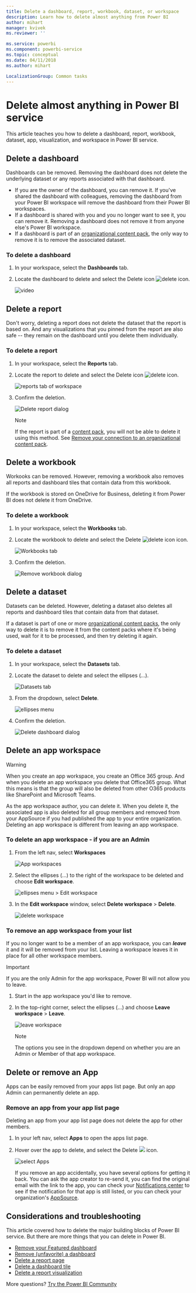 ```yaml
---
title: Delete a dashboard, report, workbook, dataset, or workspace
description: Learn how to delete almost anything from Power BI
author: mihart
manager: kvivek
ms.reviewer: ''

ms.service: powerbi
ms.component: powerbi-service
ms.topic: conceptual
ms.date: 04/11/2018
ms.author: mihart

LocalizationGroup: Common tasks
---
```

# Delete almost anything in Power BI service
This article teaches you how to delete a dashboard, report, workbook, dataset, app, visualization, and workspace in Power BI service.

## Delete a dashboard
Dashboards can be removed. Removing the dashboard does not delete the underlying dataset or any reports associated with that dashboard.

* If you are the owner of the dashboard, you can remove it. If you've shared the dashboard with colleagues, removing the dashboard from your Power BI workspace will remove the dashboard from their Power BI workspaces.
* If a dashboard is shared with you and you no longer want to see it, you can remove it.  Removing a dashboard does not remove it from anyone else's Power BI workspace.
* If a dashboard is part of an [organizational content pack](../service-organizational-content-pack-disconnect.md), the only way to remove it is to remove the associated dataset.

### To delete a dashboard
1. In your workspace, select the **Dashboards** tab.
2. Locate the dashboard to delete and select the Delete icon ![delete icon](./media/end-user-delete/power-bi-delete-icon.png).

    ![video](./media/end-user-delete/power-bi-delete-dash.gif)

## Delete a report
Don't worry, deleting a report does not delete the dataset that the report is based on.  And any visualizations that you pinned from the report are also safe -- they remain on the dashboard until you delete them individually.

### To delete a report
1. In your workspace, select the **Reports** tab.
2. Locate the report to delete and select the Delete icon   ![delete icon](./media/end-user-delete/power-bi-delete-icon.png).   

    ![reports tab of workspace](./media/end-user-delete/power-bi-delete-reportnew.png)
3. Confirm the deletion.

   ![Delete report dialog](./media/end-user-delete/power-bi-delete-report.png)

   > [!NOTE]
   > If the report is part of a [content pack](../service-organizational-content-pack-introduction.md), you will not be able to delete it using this method.  See [Remove your connection to an organizational content pack](../service-organizational-content-pack-disconnect.md).
   >
   >

## Delete a workbook
Workooks can be removed. However, removing a workbook also removes all reports and dashboard tiles that contain data from this workbook.

If the workbook is stored on OneDrive for Business, deleting it from Power BI does not delete it from OneDrive.

### To delete a workbook
1. In your workspace, select the **Workbooks** tab.
2. Locate the workbook to delete and select the Delete ![delete icon](./media/end-user-delete/power-bi-delete-report2.png) icon.

    ![Workbooks tab](./media/end-user-delete/power-bi-delete-workbooknew.png)
3. Confirm the deletion.

   ![Remove workbook dialog](./media/end-user-delete/power-bi-delete-confirm.png)

## Delete a dataset
Datasets can be deleted. However, deleting a dataset also deletes all reports and dashboard tiles that contain data from that dataset.

If a dataset is part of one or more [organizational content packs](../service-organizational-content-pack-disconnect.md), the only way to delete it is to remove it from the content packs where it's being used, wait for it to be processed, and then try deleting it again.

### To delete a dataset
1. In your workspace, select the **Datasets** tab.
2. Locate the dataset to delete and select the ellipses (...).  

    ![Datasets tab](./media/end-user-delete/power-bi-delete-datasetnew.png)
3. From the dropdown, select **Delete**.

   ![ellipses menu](./media/end-user-delete/power-bi-delete-datasetnew2.png)
4. Confirm the deletion.

   ![Delete dashboard dialog](./media/end-user-delete/power-bi-delete-dataset-confirm.png)

## Delete an app workspace
> [!WARNING]
> When you create an app workspace, you create an Office 365 group. And when you delete an app workspace you delete that Office365 group. What this means is that the group will also be deleted from other O365 products like SharePoint and Microsoft Teams.
>
>

As the app workspace author, you can delete it. When you delete it, the associated app is also deleted for all group members and removed from your AppSource if you had published the app to your entire organization. Deleting an app workspace is different from leaving an app workspace.

### To delete an app workspace - if you are an Admin
1. From the left nav, select **Workspaces**

    ![App workspaces](./media/end-user-delete/power-bi-delete-workspace.png)
2. Select the ellipses (...) to the right of the workspace to be deleted and choose **Edit workspace**.

   ![ellipses menu > Edit workspace](./media/end-user-delete/power-bi-edit-workspace.png)
3. In the **Edit workspace** window, select **Delete workspace** > **Delete**.

    ![delete workspace](./media/end-user-delete/power-bi-delete-workspace2.png)

### To remove an app workspace from your list
If you no longer want to be a member of an app workspace, you can ***leave*** it and it will be removed from your list. Leaving a workspace leaves it in place for all other workspace members.  

> [!IMPORTANT]
> If you are the only Admin for the app workspace, Power BI will not allow you to leave.
>
>

1. Start in the app workspace you'd like to remove.
2. In the top-right corner, select the ellipses (...) and choose **Leave workspace** > **Leave**.

      ![leave workspace](./media/end-user-delete/power-bi-leave-workspace.png)

   > [!NOTE]
   > The options you see in the dropdown depend on whether you are an Admin or Member of that app workspace.
   >
   >

## Delete or remove an App
Apps can be easily removed from your apps list page. But only an app Admin can permanently delete an app.

### Remove an app from your app list page
Deleting an app from your app list page does not delete the app for other members.

1. In your left nav, select **Apps** to open the apps list page.
2. Hover over the app to delete, and select the Delete ![](./media/end-user-delete/power-bi-delete-report2.png)  icon.

   ![select Apps](./media/end-user-delete/power-bi-delete-app.png)

   If you remove an app accidentally, you have several options for getting it back.  You can ask the app creator to re-send it, you can find the original email with the link to the app, you can check your [Notifications center](end-user-notification-center.md) to see if the notification for that app is still listed, or you can check your organization's [AppSource](end-user-apps.md).

## Considerations and troubleshooting
This article covered how to delete the major building blocks of Power BI service. But there are more things that you can delete in Power BI.  

* [Remove your Featured dashboard](end-user-featured.md#change-the-featured-dashboard)
* [Remove (unfavorite) a dashboard](end-user-favorite.md)
* [Delete a report page](end-user-delete.md)
* [Delete a dashboard tile](../service-dashboard-edit-tile.md)
* [Delete a report visualization](end-user-delete.md)

More questions? [Try the Power BI Community](http://community.powerbi.com/)
